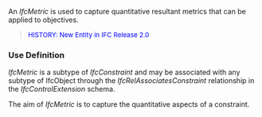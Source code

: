 An _IfcMetric_ is used to capture quantitative resultant metrics that can be applied to objectives.

> <font color="#0000FF" size="-1">HISTORY: New Entity in IFC Release
		  2.0</font>
>

### Use Definition
_IfcMetric_ is a subtype of _IfcConstraint_ and may be associated with any subtype of IfcObject through the _IfcRelAssociatesConstraint_ relationship in the _IfcControlExtension_ schema.

The aim of _IfcMetric_ is to capture the quantitative aspects of a constraint.